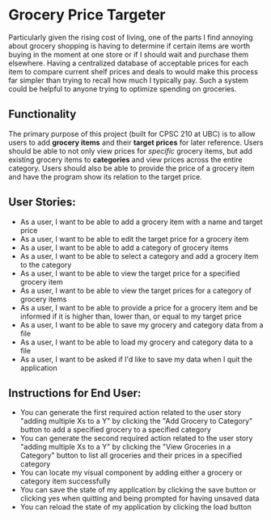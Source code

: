 # Grocery Price Targeter
Particularly given the rising cost of living, one of the parts I find annoying about grocery shopping is having to determine if certain items are worth buying in the moment at one store or if I should wait and purchase them elsewhere. Having a centralized database of acceptable prices for each item to compare current shelf prices and deals to would make this process far simpler than trying to recall how much I typically pay. Such a system could be helpful to anyone trying to optimize spending on groceries.

## Functionality
The primary purpose of this project (built for CPSC 210 at UBC) is to allow users to add **grocery items** and their **target prices** for later reference. Users should be able to not only view prices for *specific* grocery items, but add existing grocery items to **categories** and view prices across the entire category. Users should also be able to provide the price of a grocery item and have the program show its relation to the target price.

## User Stories:
- As a user, I want to be able to add a grocery item with a name and target price
- As a user, I want to be able to edit the target price for a grocery item
- As a user, I want to be able to add a category of grocery items
- As a user, I want to be able to select a category and add a grocery item to the category
- As a user, I want to be able to view the target price for a specified grocery item
- As a user, I want to be able to view the target prices for a category of grocery items
- As a user, I want to be able to provide a price for a grocery item and be informed if it is higher than, lower than, or equal to my target price
- As a user, I want to be able to save my grocery and category data from a file
- As a user, I want to be able to load my grocery and category data to a file
- As a user, I want to be asked if I'd like to save my data when I quit the application

## Instructions for End User:

- You can generate the first required action related to the user story "adding multiple Xs to a Y" by clicking the "Add Grocery to Category" button to add a specified grocery to a specified category
- You can generate the second required action related to the user story "adding multiple Xs to a Y" by clicking the "View Groceries in a Category" button to list all groceries and their prices in a specified category
- You can locate my visual component by adding either a grocery or category item successfully
- You can save the state of my application by clicking the save button or clicking yes when quitting and being prompted for having unsaved data
- You can reload the state of my application by clicking the load button